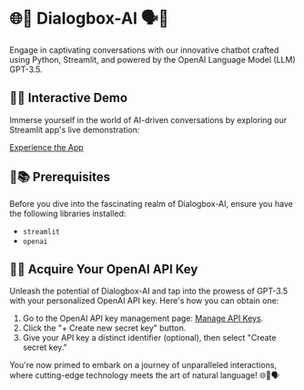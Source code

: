 # 🌐🧠 **Dialogbox-AI** 🗣️🚀

Engage in captivating conversations with our innovative chatbot crafted using Python, Streamlit, and powered by the OpenAI Language Model (LLM) GPT-3.5.

## 🎈🎉 Interactive Demo
Immerse yourself in the world of AI-driven conversations by exploring our Streamlit app's live demonstration:

[Experience the App](https://dialogix-ai.streamlit.app/)

## 🔧📚 Prerequisites
Before you dive into the fascinating realm of Dialogbox-AI, ensure you have the following libraries installed:

- `streamlit`
- `openai`

## 🌟🔑 Acquire Your OpenAI API Key
Unleash the potential of Dialogbox-AI and tap into the prowess of GPT-3.5 with your personalized OpenAI API key. Here's how you can obtain one:

1. Go to the OpenAI API key management page: [Manage API Keys](https://platform.openai.com/account/api-keys).
2. Click the "+ Create new secret key" button.
3. Give your API key a distinct identifier (optional), then select "Create secret key."

You're now primed to embark on a journey of unparalleled interactions, where cutting-edge technology meets the art of natural language! 🌐🧠🗣️
